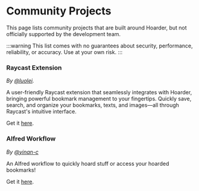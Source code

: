 # Community Projects

This page lists community projects that are built around Hoarder, but not officially supported by the development team.

:::warning
This list comes with no guarantees about security, performance, reliability, or accuracy. Use at your own risk.
:::


### Raycast Extension

*By [@luolei](https://github.com/foru17).*

A user-friendly Raycast extension that seamlessly integrates with Hoarder, bringing powerful bookmark management to your fingertips. Quickly save, search, and organize your bookmarks, texts, and images—all through Raycast's intuitive interface.

Get it [here](https://www.raycast.com/luolei/hoarder).

### Alfred Workflow

*By [@yinan-c](https://github.com/yinan-c)*

An Alfred workflow to quickly hoard stuff or access your hoarded bookmarks!

Get it [here](https://www.alfredforum.com/topic/22528-hoarder-workflow-for-self-hosted-bookmark-management/).
